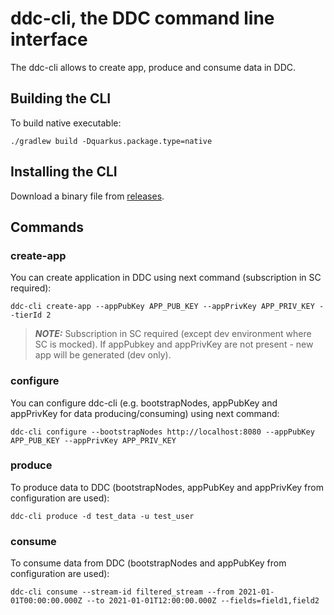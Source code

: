 # ddc-cli, the DDC command line interface

The ddc-cli allows to create app, produce and consume data in DDC.

## Building the CLI

To build native executable:
```
./gradlew build -Dquarkus.package.type=native 
```

## Installing the CLI

Download a binary file from [releases](https://github.com/Cerebellum-Network/ddc-cli/releases).

## Commands

### create-app

You can create application in DDC using next command (subscription in SC required):
```shell script
ddc-cli create-app --appPubKey APP_PUB_KEY --appPrivKey APP_PRIV_KEY --tierId 2
```

> **_NOTE:_**  Subscription in SC required (except dev environment where SC is mocked). If appPubkey and appPrivKey are not present - new app will be generated (dev only).

### configure

You can configure ddc-cli (e.g. bootstrapNodes, appPubKey and appPrivKey for data producing/consuming) using next command:
```shell script
ddc-cli configure --bootstrapNodes http://localhost:8080 --appPubKey APP_PUB_KEY --appPrivKey APP_PRIV_KEY
```

### produce

To produce data to DDC (bootstrapNodes, appPubKey and appPrivKey from configuration are used):
```shell script
ddc-cli produce -d test_data -u test_user
```

### consume

To consume data from DDC (bootstrapNodes and appPubKey from configuration are used):
```shell script
ddc-cli consume --stream-id filtered_stream --from 2021-01-01T00:00:00.000Z --to 2021-01-01T12:00:00.000Z --fields=field1,field2
```
